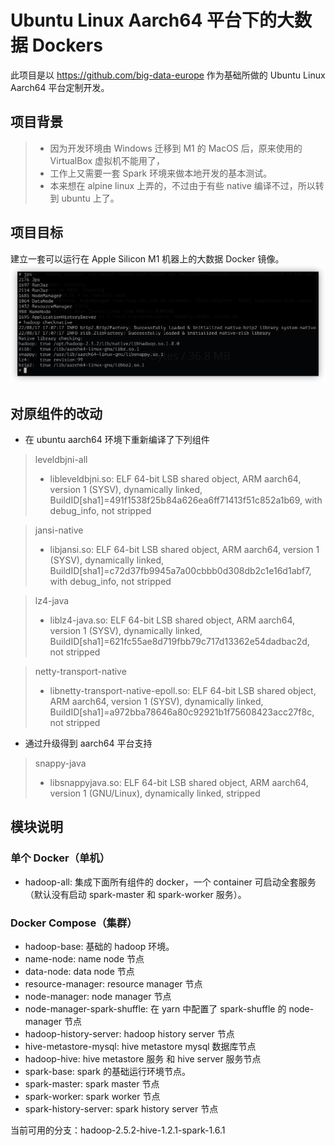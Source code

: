 # Ubuntu Linux Aarch64 平台下的大数据 Dockers

此项目是以 https://github.com/big-data-europe 作为基础所做的 Ubuntu Linux Aarch64 平台定制开发。

## 项目背景

> * 因为开发环境由 Windows 迁移到 M1 的 MacOS 后，原来使用的 VirtualBox 虚拟机不能用了，
> * 工作上又需要一套 Spark 环境来做本地开发的基本测试。
> * 本来想在 alpine linux 上弄的，不过由于有些 native 编译不过，所以转到 ubuntu 上了。

## 项目目标
建立一套可以运行在 Apple Silicon M1 机器上的大数据 Docker 镜像。
![image](https://github.com/vincent-chang/bigdata-docker/blob/main/.image/hadoop_checknative.jpg?raw=true)

## 对原组件的改动

* 在 ubuntu aarch64 环境下重新编译了下列组件
> leveldbjni-all
> * libleveldbjni.so: ELF 64-bit LSB shared object, ARM aarch64, version 1 (SYSV), dynamically linked, BuildID[sha1]=491f1538f25b84a626ea6ff71413f51c852a1b69, with debug_info, not stripped

> jansi-native
> * libjansi.so: ELF 64-bit LSB shared object, ARM aarch64, version 1 (SYSV), dynamically linked, BuildID[sha1]=c72d37fb9945a7a00cbbb0d308db2c1e16d1abf7, with debug_info, not stripped

> lz4-java
> * liblz4-java.so: ELF 64-bit LSB shared object, ARM aarch64, version 1 (SYSV), dynamically linked, BuildID[sha1]=621fc55ae8d719fbb79c717d13362e54dadbac2d, not stripped

> netty-transport-native
> * libnetty-transport-native-epoll.so: ELF 64-bit LSB shared object, ARM aarch64, version 1 (SYSV), dynamically linked, BuildID[sha1]=a972bba78646a80c92921b1f75608423acc27f8c, not stripped

* 通过升级得到 aarch64 平台支持
> snappy-java
> * libsnappyjava.so: ELF 64-bit LSB shared object, ARM aarch64, version 1 (GNU/Linux), dynamically linked, stripped

## 模块说明

### 单个 Docker（单机）
* hadoop-all: 集成下面所有组件的 docker，一个 container 可启动全套服务（默认没有启动 spark-master 和 spark-worker 服务）。
  
### Docker Compose（集群）
* hadoop-base: 基础的 hadoop 环境。
* name-node: name node 节点
* data-node: data node 节点
* resource-manager: resource manager 节点
* node-manager: node manager 节点
* node-manager-spark-shuffle: 在 yarn 中配置了 spark-shuffle 的 node-manager 节点
* hadoop-history-server: hadoop history server 节点
* hive-metastore-mysql: hive metastore mysql 数据库节点
* hadoop-hive: hive metastore 服务 和 hive server 服务节点
* spark-base: spark 的基础运行环境节点。
* spark-master: spark master 节点
* spark-worker: spark worker 节点
* spark-history-server: spark history server 节点

当前可用的分支：hadoop-2.5.2-hive-1.2.1-spark-1.6.1
